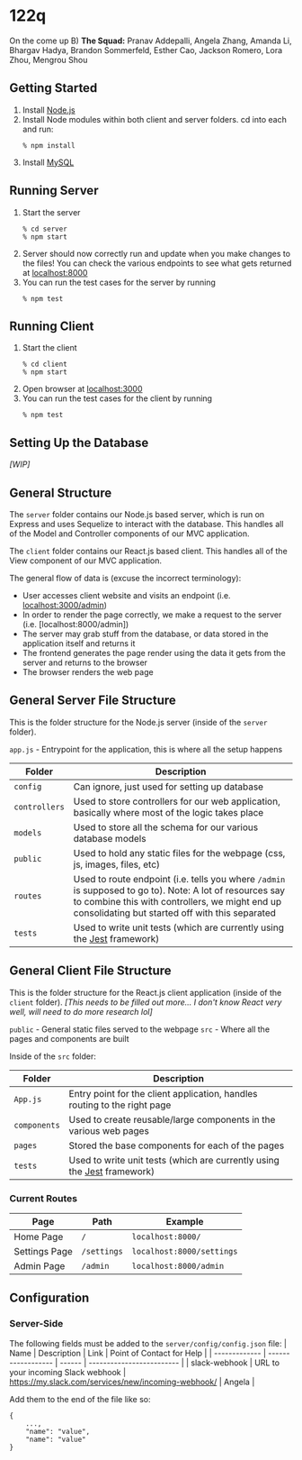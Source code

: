 # 122q

On the come up B)
**The Squad:** Pranav Addepalli, Angela Zhang, Amanda Li, Bhargav Hadya, Brandon Sommerfeld, Esther Cao, Jackson Romero, Lora Zhou, Mengrou Shou

## Getting Started
1. Install [Node.js](https://nodejs.org/en/)
2. Install Node modules within both client and server folders. cd into each and run:
    ```
    % npm install
    ```
3. Install [MySQL](https://dev.mysql.com/doc/mysql-installation-excerpt/5.7/en/)

## Running Server
1. Start the server
    ```
    % cd server
    % npm start
    ```
2. Server should now correctly run and update when you make changes to the files! You can check the various endpoints to see what gets returned at [localhost:8000](http://localhost:8000)
3. You can run the test cases for the server by running
    ```
    % npm test
    ```

## Running Client
1. Start the client
    ```
    % cd client
    % npm start
    ```
2. Open browser at [localhost:3000](http://localhost:3000)
3. You can run the test cases for the client by running
    ```
    % npm test
    ```


## Setting Up the Database
*[WIP]*


## General Structure
The `server` folder contains our Node.js based server, which is run on Express and uses Sequelize to interact with the database. This handles all of the Model and Controller components of our MVC application.

The `client` folder contains our React.js based client. This handles all of the View component of our MVC application.

The general flow of data is (excuse the incorrect terminology):
- User accesses client website and visits an endpoint (i.e. [localhost:3000/admin]())
- In order to render the page correctly, we make a request to the server (i.e. [localhost:8000/admin])
- The server may grab stuff from the database, or data stored in the application itself and returns it
- The frontend generates the page render using the data it gets from the server and returns to the browser
- The browser renders the web page

## General Server File Structure
This is the folder structure for the Node.js server (inside of the `server` folder).

`app.js` - Entrypoint for the application, this is where all the setup happens

| Folder        | Description |
| ------------  | ----------- |
| `config`      | Can ignore, just used for setting up database |
| `controllers` | Used to store controllers for our web application, basically where most of the logic takes place |
| `models`      | Used to store all the schema for our various database models |
| `public`      | Used to hold any static files for the webpage (css, js, images, files, etc) |
| `routes`      | Used to route endpoint (i.e. tells you where `/admin` is supposed to go to). Note: A lot of resources say to combine this with controllers, we might end up consolidating but started off with this separated |
| `tests`       | Used to write unit tests (which are currently using the [Jest](https://jestjs.io/docs/getting-started) framework) |

## General Client File Structure
This is the folder structure for the React.js client application (inside of the `client` folder).
*[This needs to be filled out more... I don't know React very well, will need to do more research lol]*

`public` - General static files served to the webpage
`src` - Where all the pages and components are built

Inside of the `src` folder:

| Folder        | Description |
| ------------  | ----------- |
| `App.js`      | Entry point for the client application, handles routing to the right page |
| `components`  | Used to create reusable/large components in the various web pages |
| `pages`       | Stored the base components for each of the pages |
| `tests`       | Used to write unit tests (which are currently using the [Jest](https://jestjs.io/docs/getting-started) framework) |

### Current Routes
| Page          | Path        | Example                   |
| ------------- | ----------- | ------------------------- |
| Home Page     | `/`         | `localhost:8000/`         |
| Settings Page | `/settings` | `localhost:8000/settings` |
| Admin Page    | `/admin`    | `localhost:8000/admin`    |

## Configuration
### Server-Side
The following fields must be added to the `server/config/config.json` file:
| Name          | Description        | Link   | Point of Contact for Help |
| ------------- | ------------------ | ------ | ------------------------- |
| slack-webhook | URL to your incoming Slack webhook | https://my.slack.com/services/new/incoming-webhook/ | Angela |

Add them to the end of the file like so:
```
{    
    ...,
    "name": "value",
    "name": "value"
}
```
